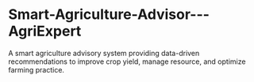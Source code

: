 # Smart-Agriculture-Advisor---AgriExpert
A smart agriculture advisory system providing data-driven recommendations to improve crop yield, manage resource,  and optimize  farming practice. 
